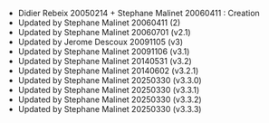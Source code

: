 * Didier Rebeix 20050214 + Stephane Malinet 20060411 : Creation
* Updated by Stephane Malinet 20060411 (2)
* Updated by Stephane Malinet 20060701 (v2.1)
* Updated by Jerome Descoux 20091105 (v3)
* Updated by Stephane Malinet 20091106 (v3.1)
* Updated by Stephane Malinet 20140531 (v3.2)
* Updated by Stephane Malinet 20140602 (v3.2.1)
* Updated by Stephane Malinet 20250330 (v3.3.0)
* Updated by Stephane Malinet 20250330 (v3.3.1)
* Updated by Stephane Malinet 20250330 (v3.3.2)
* Updated by Stephane Malinet 20250330 (v3.3.3)
